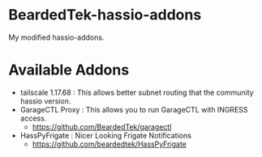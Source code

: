 # BeardedTek-hassio-addons
My modified hassio-addons.

# Available Addons
  - tailscale 1.17.68 : This allows better subnet routing that the community hassio version.
  - GarageCTL Proxy : This allows you to run GarageCTL with INGRESS access. 
    - https://github.com/BeardedTek/garagectl
  - HassPyFrigate : Nicer Looking Frigate Notifications
    - https://github.com/beardedtek/HassPyFrigate

